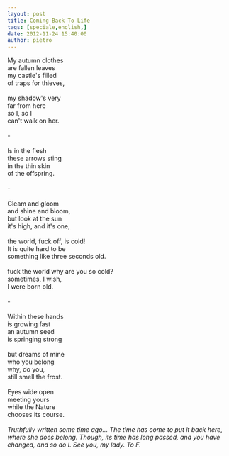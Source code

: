 ```yaml
---
layout: post
title: Coming Back To Life
tags: [speciale,english,]
date: 2012-11-24 15:40:00
author: pietro
---
```

My autumn clothes<br/>are fallen leaves<br/>my castle's filled<br/>of traps for thieves,<br/><br/>my shadow's very<br/>far from here<br/>so I, so I<br/>can't walk on her.<br/><br/>-<br/><br/>Is in the flesh<br/>these arrows sting<br/>in the thin skin<br/>of the offspring.<br/><br/>-<br/><br/>Gleam and gloom<br/>and shine and bloom,<br/>but look at the sun<br/>it's high, and it's one,<br/><br/>the world, fuck off, is cold!<br/>It is quite hard to be<br/>something like three seconds old.<br/><br/>fuck the world why are you so cold?<br/>sometimes, I wish,<br/>I were born old.<br/><br/>-<br/><br/>Within these hands<br/>is growing fast<br/>an autumn seed<br/>is springing strong<br/><br/>but dreams of mine<br/>who you belong<br/>why, do you,<br/>still smell the frost.<br/><br/>Eyes wide open<br/>meeting yours<br/>while the Nature<br/>chooses its course.<br/><br/><i>Truthfully written some time ago... The time has come to put it back here, where she does belong. Though, its time has long passed, and you have changed, and so do I. See you, my lady. To F.</i>

